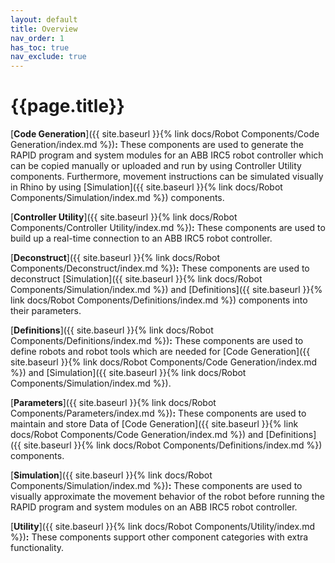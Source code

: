 ```yaml
---
layout: default
title: Overview
nav_order: 1
has_toc: true
nav_exclude: true
---
```


# **{{page.title}}**

[**Code Generation**]({{ site.baseurl }}{% link docs/Robot Components/Code Generation/index.md %})**:** These components are used to generate the RAPID program and system modules for an ABB IRC5 robot controller which can be copied manually or uploaded and run by using Controller Utility components. Furthermore, movement instructions can be simulated visually in Rhino by using [Simulation]({{ site.baseurl }}{% link docs/Robot Components/Simulation/index.md %}) components.

[**Controller Utility**]({{ site.baseurl }}{% link docs/Robot Components/Controller Utility/index.md %})**:** These components are used to build up a real-time connection to an ABB IRC5 robot controller.

[**Deconstruct**]({{ site.baseurl }}{% link docs/Robot Components/Deconstruct/index.md %})**:** These components are used to deconstruct [Simulation]({{ site.baseurl }}{% link docs/Robot Components/Simulation/index.md %}) and [Definitions]({{ site.baseurl }}{% link docs/Robot Components/Definitions/index.md %}) components into their parameters.

[**Definitions**]({{ site.baseurl }}{% link docs/Robot Components/Definitions/index.md %})**:** These components are used to define robots and robot tools which are needed for [Code Generation]({{ site.baseurl }}{% link docs/Robot Components/Code Generation/index.md %}) and [Simulation]({{ site.baseurl }}{% link docs/Robot Components/Simulation/index.md %}).

[**Parameters**]({{ site.baseurl }}{% link docs/Robot Components/Parameters/index.md %})**:** These components are used to maintain and store Data of [Code Generation]({{ site.baseurl }}{% link docs/Robot Components/Code Generation/index.md %}) and [Definitions]({{ site.baseurl }}{% link docs/Robot Components/Definitions/index.md %}) components.

[**Simulation**]({{ site.baseurl }}{% link docs/Robot Components/Simulation/index.md %})**:** These components are used to visually approximate the movement behavior of the robot before running the RAPID program and system modules on an ABB IRC5 robot controller.

[**Utility**]({{ site.baseurl }}{% link docs/Robot Components/Utility/index.md %})**:** These components support other component categories with extra functionality.